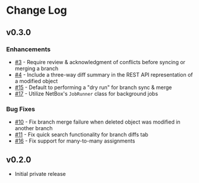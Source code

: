 # Change Log

## v0.3.0

### Enhancements

* [#3](https://github.com/netboxlabs/nbl-netbox-branching/issues/3) - Require review & acknowledgment of conflicts before syncing or merging a branch
* [#4](https://github.com/netboxlabs/nbl-netbox-branching/issues/4) - Include a three-way diff summary in the REST API representation of a modified object
* [#15](https://github.com/netboxlabs/nbl-netbox-branching/issues/15) - Default to performing a "dry run" for branch sync & merge
* [#17](https://github.com/netboxlabs/nbl-netbox-branching/issues/17) - Utilize NetBox's `JobRunner` class for background jobs

### Bug Fixes

* [#10](https://github.com/netboxlabs/nbl-netbox-branching/issues/10) - Fix branch merge failure when deleted object was modified in another branch
* [#11](https://github.com/netboxlabs/nbl-netbox-branching/issues/11) - Fix quick search functionality for branch diffs tab
* [#16](https://github.com/netboxlabs/nbl-netbox-branching/issues/16) - Fix support for many-to-many assignments

## v0.2.0

* Initial private release

